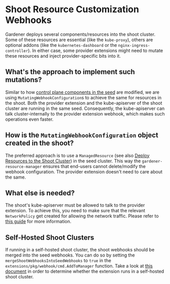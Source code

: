 # Shoot Resource Customization Webhooks

Gardener deploys several components/resources into the shoot cluster.
Some of these resources are essential (like the `kube-proxy`), others are optional addons (like the `kubernetes-dashboard` or the `nginx-ingress-controller`).
In either case, some provider extensions might need to mutate these resources and inject provider-specific bits into it.

## What's the approach to implement such mutations?

Similar to how [control plane components in the seed](controlplane-webhooks.md) are modified, we are using `MutatingWebhookConfiguration`s to achieve the same for resources in the shoot.
Both the provider extension and the kube-apiserver of the shoot cluster are running in the same seed.
Consequently, the kube-apiserver can talk cluster-internally to the provider extension webhook, which makes such operations even faster.

## How is the `MutatingWebhookConfiguration` object created in the shoot?

The preferred approach is to use a `ManagedResource` (see also [Deploy Resources to the Shoot Cluster](managedresources.md)) in the seed cluster.
This way the `gardener-resource-manager` ensures that end-users cannot delete/modify the webhook configuration.
The provider extension doesn't need to care about the same.

## What else is needed?

The shoot's kube-apiserver must be allowed to talk to the provider extension.
To achieve this, you need to make sure that the relevant `NetworkPolicy` get created for allowing the network traffic.
Please refer to [this guide](../operations/network_policies.md#webhook-servers) for more information.

## Self-Hosted Shoot Clusters

If running in a self-hosted shoot cluster, the shoot webhooks should be merged into the seed webhooks.
You can do so by setting the `mergeShootWebhooksIntoSeedWebhooks` to `true` in the `extensions/pkg/webhook/cmd.AddToManager` function.
Take a look at [this document](registration.md#helm-values) in order to determine whether the extension runs in a self-hosted shoot cluster.
